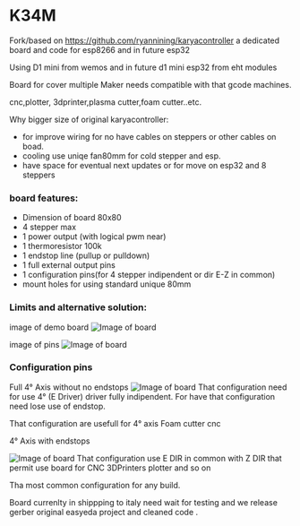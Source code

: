 # K34M

Fork/based on https://github.com/ryannining/karyacontroller  a dedicated board and code for esp8266 and in future esp32

Using D1 mini from wemos and in future d1 mini esp32 from eht modules

Board for cover multiple Maker needs compatible with that gcode machines.

cnc,plotter, 3dprinter,plasma cutter,foam cutter..etc.

Why bigger size of original karyacontroller:
  - for improve wiring for no have cables on steppers or other cables on boad.
  - cooling use uniqe fan80mm for cold stepper and esp.
  - have space for eventual next updates  or for move on esp32 and 8 steppers
 
### board features:
  - Dimension of board 80x80  
  - 4 stepper max
  - 1 power output (with logical pwm near)
  - 1 thermoresistor 100k
  - 1 endstop line (pullup or pulldown)
  - 1 full external output pins
  - 1 configuration pins(for 4 stepper indipendent or dir E-Z in common)
  - mount holes for using standard unique 80mm

### Limits and alternative solution:


image of demo board
![Image of board](https://github.com/exilaus/K34M/images/3d.jpg)

image of pins
![Image of board](https://github.com/exilaus/K34M/images/board.jpg)

### Configuration pins
Full 4° Axis without no endstops
![Image of board](https://github.com/exilaus/K34M/images/Picture1.jpg)
That configuration need for use 4° (E Driver) driver fully indipendent. For have that configuration need lose use of endstop.

That configuration are usefull for 4° axis Foam cutter cnc

4° Axis with endstops 

![Image of board](https://github.com/exilaus/K34M/images/Picture2.jpg)
That configuration use E DIR in common with Z DIR that permit use board for CNC  3DPrinters plotter and so on

Tha most common configuration for any build.

Board currenlty in shippping to italy need wait for testing and we release gerber original easyeda project and cleaned code .
